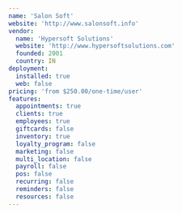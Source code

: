 ```yaml
---
name: 'Salon Soft'
website: 'http://www.salonsoft.info'
vendor:
  name: 'Hypersoft Solutions'
  website: 'http://www.hypersoftsolutions.com'
  founded: 2001
  country: IN
deployment:
  installed: true
  web: false
pricing: 'from $250.00/one-time/user'
features:
  appointments: true
  clients: true
  employees: true
  giftcards: false
  inventory: true
  loyalty_program: false
  marketing: false
  multi_location: false
  payroll: false
  pos: false
  recurring: false
  reminders: false
  resources: false
---
```

